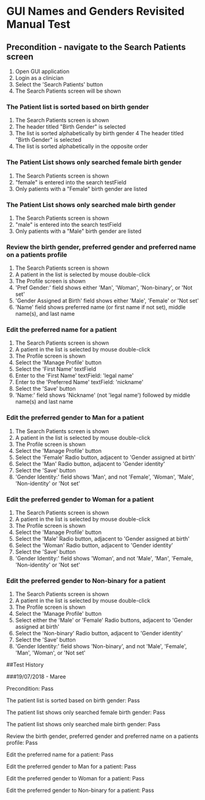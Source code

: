 # GUI Names and Genders Revisited Manual Test

## Precondition - navigate to the Search Patients screen

1. Open GUI application
2. Login as a clinician
3. Select the 'Search Patients' button
4. The Search Patients screen will be shown

### The Patient list is sorted based on birth gender

1. The Search Patients screen is shown
2. The header titled "Birth Gender" is selected
3. The list is sorted alphabetically by birth gender
4  The header titled "Birth Gender" is selected
5. The list is sorted alphabetically in the opposite order

### The Patient List shows only searched female birth gender

1. The Search Patients screen is shown
2. "female" is entered into the search testField
3. Only patients with a "Female" birth gender are listed

### The Patient List shows only searched male birth gender

1. The Search Patients screen is shown
2. "male" is entered into the search testField
3. Only patients with a "Male" birth gender are listed

### Review the birth gender, preferred gender and preferred name on a patients profile

1. The Search Patients screen is shown
2. A patient in the list is selected by mouse double-click
3. The Profile screen is shown
4. 'Pref Gender:' field shows either 'Man', 'Woman', 'Non-binary', or 'Not set'
3. 'Gender Assigned at Birth' field shows either 'Male', 'Female' or 'Not set'
5. 'Name' field shows preferred name (or first name if not set), middle name(s), and last name

### Edit the preferred name for a patient

1. The Search Patients screen is shown
2. A patient in the list is selected by mouse double-click
3. The Profile screen is shown
4. Select the 'Manage Profile' button
5. Select the 'First Name' textField
6. Enter to the 'First Name' textField: 'legal name'
7. Enter to the 'Preferred Name' textField: 'nickname'
8. Select the 'Save' button
9. 'Name:' field shows 'Nickname' (not 'legal name') followed by middle name(s) and last name

### Edit the preferred gender to Man for a patient

1. The Search Patients screen is shown
2. A patient in the list is selected by mouse double-click
3. The Profile screen is shown
4. Select the 'Manage Profile' button
5. Select the 'Female' Radio button, adjacent to 'Gender assigned at birth'
6. Select the 'Man' Radio button, adjacent to 'Gender identity'
8. Select the 'Save' button
9. 'Gender Identity:' field shows 'Man', and not 'Female', 'Woman', 'Male', 'Non-identity' or 'Not set'

### Edit the preferred gender to Woman for a patient

1. The Search Patients screen is shown
2. A patient in the list is selected by mouse double-click
3. The Profile screen is shown
4. Select the 'Manage Profile' button
5. Select the 'Male' Radio button, adjacent to 'Gender assigned at birth'
6. Select the 'Woman' Radio button, adjacent to 'Gender identity'
8. Select the 'Save' button
9. 'Gender Identity:' field shows 'Woman', and not 'Male', 'Man', 'Female, 'Non-identity' or 'Not set'

### Edit the preferred gender to Non-binary for a patient

1. The Search Patients screen is shown
2. A patient in the list is selected by mouse double-click
3. The Profile screen is shown
4. Select the 'Manage Profile' button
5. Select either the 'Male' or 'Female' Radio buttons, adjacent to 'Gender assigned at birth'
6. Select the 'Non-binary' Radio button, adjacent to 'Gender identity'
8. Select the 'Save' button
9. 'Gender Identity:' field shows 'Non-binary', and not 'Male', 'Female', 'Man', 'Woman', or 'Not set'

##Test History

###19/07/2018 - Maree

Precondition: Pass

The patient list is sorted based on birth gender: Pass

The patient list shows only searched female birth gender: Pass

The patient list shows only searched male birth gender: Pass

Review the birth gender, preferred gender and preferred name on a patients profile: Pass

Edit the preferred name for a patient: Pass

Edit the preferred gender to Man for a patient: Pass

Edit the preferred gender to Woman for a patient: Pass

Edit the preferred gender to Non-binary for a patient: Pass
